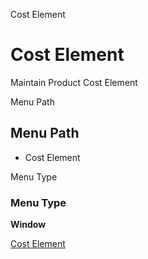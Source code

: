 
Cost Element
# Cost Element


Maintain Product Cost Element

Menu Path
## Menu Path



- Cost Element

Menu Type
### Menu Type

**Window**


[Cost Element](../../functional-guide/window/window-cost-element.md)